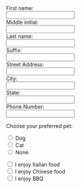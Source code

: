 <form>
  <label for="fname">First name:</label><br>
  <input type="text" id="fname" name="fname"><br>
  <label for="middlei">Middle initial:</label><br>
  <input type="text" id="middlei" name="middle1"><br>
  <label for="lname">Last name:</label><br>
  <input type="text" id="lname" name="lname"><br>
  <label for="suffix">Suffix:</label><br>
  <input type="text" id="suffix" name="suffix"><br>
  <label for="address">Street Address:</label><br>
  <input type="text" id="address" name="address"><br>
  <label for="city">City:</label><br>
  <input type="text" id="city" name="city"><br>
  <label for="state">State:</label><br>
  <input type="text" id="state" name="state"><br>
  <label for="phone">Phone Number:</label><br>
  <input type="text" id="phone" name="phone"><br>
</form>
<p>Choose your preferred pet:</p>

<form>
  <input type="radio" id="dog" name="preferred_pet" value="Dog">
  <label for="dog">Dog</label><br>
  <input type="radio" id="cat" name="preferred_pet" value="Cat">
  <label for="cat">Cat</label><br>
  <input type="radio" id="None" name="preferred_pet" value="None">
  <label for="none">None</label>
</form>
<form>
  <input type="checkbox" id="food1" name="food1" value="Italian">
  <label for="food1"> I enjoy Italian food</label><br>
  <input type="checkbox" id="food2" name="food2" value="Chinese">
  <label for="food2"> I enjoy Chinese food</label><br>
  <input type="checkbox" id="food3" name="food3" value="BBQ">
  <label for="food3"> I enjoy BBQ</label>
</form>
